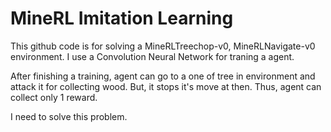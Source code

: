 # MineRL Imitation Learning

This github code is for solving a MineRLTreechop-v0, MineRLNavigate-v0 environment. I use a Convolution Neural Network for traning a agent. 

After finishing a training, agent can go to a one of tree in environment and attack it for collecting wood. But, it stops it's move at then. Thus, agent can collect only 1 reward.

I need to solve this problem.

